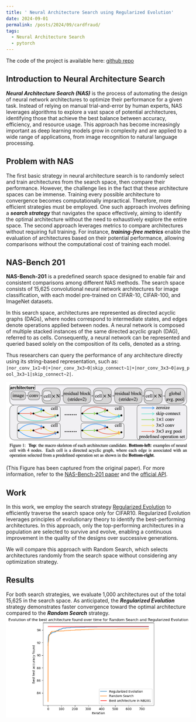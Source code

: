```yaml
---
title: ' Neural Architecture Search using Regularized Evolution'
date: 2024-09-01
permalink: /posts/2024/09/cardfraud/
tags:
  - Neural Architecture Search
  - pytorch
---
```


 The code of the project is available here: [github repo](https://github.com/vilhess/codes/tree/main/nas)

## Introduction to Neural Architecture Search

***Neural Architecture Search (NAS)*** is the process of automating the design of neural network architectures to optimize their performance for a given task. Instead of relying on manual trial-and-error by human experts, NAS leverages algorithms to explore a vast space of potential architectures, identifying those that achieve the best balance between accuracy, efficiency, and resource usage. This approach has become increasingly important as deep learning models grow in complexity and are applied to a wide range of applications, from image recognition to natural language processing.

## Problem with NAS

The first basic strategy in neural architecture search is to randomly select and train architectures from the search space, then compare their performance. However, the challenge lies in the fact that these architecture spaces can be immense. Training every possible architecture to convergence becomes computationally impractical. Therefore, more efficient strategies must be employed. One such approach involves defining a ***search strategy*** that navigates the space effectively, aiming to identify the optimal architecture without the need to exhaustively explore the entire space. The second approach leverages metrics to compare architectures without requiring full training. For instance, ***training-free metrics*** enable the evaluation of architectures based on their potential performance, allowing comparisons without the computational cost of training each model.

## NAS-Bench 201

**NAS-Bench-201** is a predefined search space designed to enable fair and consistent comparisons among different NAS methods. The search space consists of 15,625 convolutional neural network architectures for image classification, with each model pre-trained on CIFAR-10, CIFAR-100, and ImageNet datasets. 

In this search space, architectures are represented as directed acyclic graphs (DAGs), where nodes correspond to intermediate states, and edges denote operations applied between nodes. A neural network is composed of multiple stacked instances of the same directed acyclic graph (DAG), referred to as cells. Consequently, a neural network can be represented and queried based solely on the composition of its cells, denoted as a string.

Thus researchers can query the performance of any architecture directly using its string-based representation, such as:  
`|nor_conv_1x1~0|+|nor_conv_3x3~0|skip_connect~1|+|nor_conv_3x3~0|avg_pool_3x3~1|skip_connect~2|`.  

![Cell schema](https://raw.githubusercontent.com/vilhess/vilhess.github.io/master/files/figures/cell.png)

(This Figure has been captured from the original paper). For more information, refer to the [NAS-Bench-201 paper](https://openreview.net/forum?id=HJxyZkBKDr) and the [official API](https://github.com/D-X-Y/NAS-Bench-201).

## Work

In this work, we employ the search strategy [Regularized Evolution](https://arxiv.org/abs/1802.01548) to efficiently traverse the search space only for CIFAR10. Regularized Evolution leverages principles of evolutionary theory to identify the best-performing architectures. In this approach, only the top-performing architectures in a population are selected to survive and evolve, enabling a continuous improvement in the quality of the designs over successive generations.

We will compare this approach with Random Search, which selects architectures randomly from the search space without considering any optimization strategy.

## Results

For both search strategies, we evaluate 1,000 architectures out of the total 15,625 in the search space. As anticipated, the ***Regularized Evolution*** strategy demonstrates faster convergence toward the optimal architecture compared to the ***Random Search*** strategy.
![Search Strategy](https://raw.githubusercontent.com/vilhess/vilhess.github.io/master/files/figures/search_strat.png)
